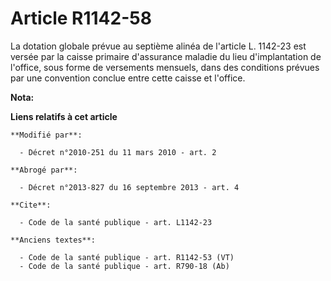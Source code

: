 # Article R1142-58

La dotation globale prévue au septième alinéa de l'article L. 1142-23 est versée par la caisse primaire d'assurance maladie
du lieu d'implantation de l'office, sous forme de versements mensuels, dans des conditions prévues par une convention conclue
entre cette caisse et l'office.

**Nota:**



**Liens relatifs à cet article**

	**Modifié par**:

	  - Décret n°2010-251 du 11 mars 2010 - art. 2

	**Abrogé par**:

	  - Décret n°2013-827 du 16 septembre 2013 - art. 4

	**Cite**:

	  - Code de la santé publique - art. L1142-23

	**Anciens textes**:

	  - Code de la santé publique - art. R1142-53 (VT)
	  - Code de la santé publique - art. R790-18 (Ab)
